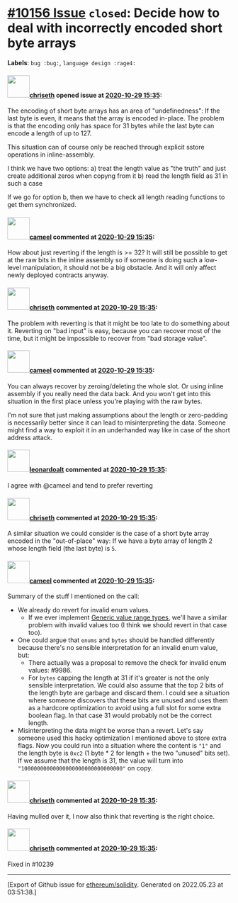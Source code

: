 # [\#10156 Issue](https://github.com/ethereum/solidity/issues/10156) `closed`: Decide how to deal with incorrectly encoded short byte arrays
**Labels**: `bug :bug:`, `language design :rage4:`


#### <img src="https://avatars.githubusercontent.com/u/9073706?v=4" width="50">[chriseth](https://github.com/chriseth) opened issue at [2020-10-29 15:35](https://github.com/ethereum/solidity/issues/10156):

The encoding of short byte arrays has an area of "undefinedness": If the last byte is even, it means that the array is encoded in-place. The problem is that the encoding only has space for 31 bytes while the last byte can encode a length of up to 127.

This situation can of course only be reached through explicit sstore operations in inline-assembly.

I think we have two options:
a) treat the length value as "the truth" and just create additional zeros when copyng from it
b) read the length field as 31 in such a case

If we go for option b, then we have to check all length reading functions to get them synchronized.

#### <img src="https://avatars.githubusercontent.com/u/137030?v=4" width="50">[cameel](https://github.com/cameel) commented at [2020-10-29 15:35](https://github.com/ethereum/solidity/issues/10156#issuecomment-720765487):

How about just reverting if the length is >= 32? It will still be possible to get at the raw bits in the inline assembly so if someone is doing such a low-level manipulation, it should not be a big obstacle. And it will only affect newly deployed contracts anyway.

#### <img src="https://avatars.githubusercontent.com/u/9073706?v=4" width="50">[chriseth](https://github.com/chriseth) commented at [2020-10-29 15:35](https://github.com/ethereum/solidity/issues/10156#issuecomment-721105529):

The problem with reverting is that it might be too late to do something about it. Reverting on "bad input" is easy, because you can recover most of the time, but it might be impossible to recover from "bad storage value".

#### <img src="https://avatars.githubusercontent.com/u/137030?v=4" width="50">[cameel](https://github.com/cameel) commented at [2020-10-29 15:35](https://github.com/ethereum/solidity/issues/10156#issuecomment-721127439):

You can always recover by zeroing/deleting the whole slot. Or using inline assembly if you really need the data back. And you won't get into this situation in the first place unless you're playing with the raw bytes.

I'm not sure that just making assumptions about the length or zero-padding is necessarily better since it can lead to misinterpreting the data. Someone might find a way to exploit it in an underhanded way like in case of the short address attack.

#### <img src="https://avatars.githubusercontent.com/u/504195?u=ce2facd14af9fd474ebff49f0d44891f56f7500f&v=4" width="50">[leonardoalt](https://github.com/leonardoalt) commented at [2020-10-29 15:35](https://github.com/ethereum/solidity/issues/10156#issuecomment-721634663):

I agree with @cameel and tend to prefer reverting

#### <img src="https://avatars.githubusercontent.com/u/9073706?v=4" width="50">[chriseth](https://github.com/chriseth) commented at [2020-10-29 15:35](https://github.com/ethereum/solidity/issues/10156#issuecomment-721768498):

A similar situation we could consider is the case of a short byte array encoded in the "out-of-place" way: If we have a byte array of length 2 whose length field (the last byte) is `5`.

#### <img src="https://avatars.githubusercontent.com/u/137030?v=4" width="50">[cameel](https://github.com/cameel) commented at [2020-10-29 15:35](https://github.com/ethereum/solidity/issues/10156#issuecomment-721953724):

Summary of the stuff I mentioned on the call:
- We already do revert for invalid enum values.
    - If we ever implement [Generic value range types](https://github.com/ethereum/solidity/issues/2918), we'll have a similar problem with invalid values too (I think we should revert in that case too).
- One could argue that `enums` and `bytes` should be handled differently because there's no sensible interpretation for an invalid enum value, but:
    - There actually was a proposal to remove the check for invalid enum values: #9986.
    - For `bytes` capping the length at 31 if it's greater is not the only sensible interpretation. We could also assume that the top 2 bits of the length byte are garbage and discard them. I could see a situation where someone discovers that these bits are unused and uses them as a hardcore optimization to avoid using a full slot for some extra boolean flag. In that case 31 would probably not be the correct length.
- Misinterpreting the data might be worse than a revert. Let's say someone used this hacky optimization I mentioned above to store extra flags. Now you could run into a situation where the content is `"1"` and the length byte is `0xc2` (1 byte * 2 for length + the two "unused" bits set). If we assume that the length is 31, the value will turn into `"10000000000000000000000000000000"` on copy.

#### <img src="https://avatars.githubusercontent.com/u/9073706?v=4" width="50">[chriseth](https://github.com/chriseth) commented at [2020-10-29 15:35](https://github.com/ethereum/solidity/issues/10156#issuecomment-723909223):

Having mulled over it, I now also think that reverting is the right choice.

#### <img src="https://avatars.githubusercontent.com/u/9073706?v=4" width="50">[chriseth](https://github.com/chriseth) commented at [2020-10-29 15:35](https://github.com/ethereum/solidity/issues/10156#issuecomment-727891556):

Fixed in #10239


-------------------------------------------------------------------------------



[Export of Github issue for [ethereum/solidity](https://github.com/ethereum/solidity). Generated on 2022.05.23 at 03:51:38.]
